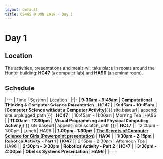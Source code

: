 ```yaml
---
layout: default
title: CS4HS @ UON 2016 - Day 1
---
```


# Day 1

## Location

The activities, presentations and meals will take place in rooms around the Hunter building: **HC47** (a computer lab) and **HA96** (a seminar room).

## Schedule

|---
| Time | Session | Location |
|-|-
| **9:30am - 9:45am** | **Computational Thinking & Computer Science Presentation** | **HC47** |
| **9:45am - 10:45am** | [**Computer Science without a Computer Activity**]( {{ site.baseurl | append: site.unplugged_path }}) | **HC47** |
| 10:45am - 11:00am | Morning Tea | HA96 |
| **11:00am - 12:30pm** | [**Visual Programming and Physical Computing Activity**]( {{ site.baseurl | append: site.scratch_path }}) | **HC47** |
| 12:30pm - 1:00pm | Lunch | HA96 |
| **1:00pm - 1:30pm** | [**The Secrets of Computer Science for Girls (Powerpoint presentation)**](peggy_presentation.pptx) | **HA96** |
| **1:30pm - 2:15pm** | **Robotics Activity - Part 1** | **HC47** |
| 2:15pm - 2:30pm | Afternoon Tea | HA96 |
| **2:30pm - 3:30pm** | **Robotics Activity - Part 2** | **HC47** |
| **3:30pm - 4:00pm** | **Obelisk Systems Presentation** | **HA96** | 
|===